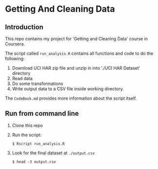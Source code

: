 # Getting And Cleaning Data

## Introduction

This repo contains my project for 'Getting and Cleaning Data' course in Coursera.

The script called `run_analysis.R` contains all functions and code to do the following:

1. Download UCI HAR zip file and unzip in into './UCI HAR Dataset' directory
2. Read data
3. Do some transformations
4. Write output data to a CSV file inside working directory.

The `CodeBook.md` provides more information about the script itself.


## Run from command line

1. Clone this repo
2. Run the script:

       $ Rscript run_analysis.R

3. Look for the final dataset at `./output.csv`

       $ head -3 output.csv
